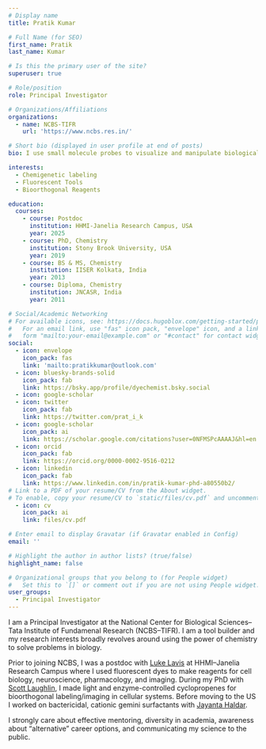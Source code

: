 ```yaml
---
# Display name
title: Pratik Kumar

# Full Name (for SEO)
first_name: Pratik
last_name: Kumar

# Is this the primary user of the site?
superuser: true

# Role/position
role: Principal Investigator

# Organizations/Affiliations
organizations:
  - name: NCBS-TIFR
    url: 'https://www.ncbs.res.in/'

# Short bio (displayed in user profile at end of posts)
bio: I use small molecule probes to visualize and manipulate biological processess.

interests:
  - Chemigenetic labeling
  - Fluorescent Tools
  - Bioorthogonal Reagents

education:
  courses:
    - course: Postdoc
      institution: HHMI-Janelia Research Campus, USA
      year: 2025
    - course: PhD, Chemistry
      institution: Stony Brook University, USA
      year: 2019
    - course: BS & MS, Chemistry
      institution: IISER Kolkata, India
      year: 2013
    - course: Diploma, Chemistry
      institution: JNCASR, India
      year: 2011

# Social/Academic Networking
# For available icons, see: https://docs.hugoblox.com/getting-started/page-builder/#icons
#   For an email link, use "fas" icon pack, "envelope" icon, and a link in the
#   form "mailto:your-email@example.com" or "#contact" for contact widget.
social:
  - icon: envelope
    icon_pack: fas
    link: 'mailto:pratikkumar@outlook.com'
  - icon: bluesky-brands-solid
    icon_pack: fab
    link: https://bsky.app/profile/dyechemist.bsky.social
  - icon: google-scholar
  - icon: twitter
    icon_pack: fab
    link: https://twitter.com/prat_i_k
  - icon: google-scholar
    icon_pack: ai
    link: https://scholar.google.com/citations?user=0NFMSPcAAAAJ&hl=en
  - icon: orcid
    icon_pack: fab
    link: https://orcid.org/0000-0002-9516-0212
  - icon: linkedin
    icon_pack: fab
    link: https://www.linkedin.com/in/pratik-kumar-phd-a80550b2/
# Link to a PDF of your resume/CV from the About widget.
# To enable, copy your resume/CV to `static/files/cv.pdf` and uncomment the lines below.
  - icon: cv
    icon_pack: ai
    link: files/cv.pdf

# Enter email to display Gravatar (if Gravatar enabled in Config)
email: ''

# Highlight the author in author lists? (true/false)
highlight_name: false

# Organizational groups that you belong to (for People widget)
#   Set this to `[]` or comment out if you are not using People widget.
user_groups:
  - Principal Investigator
---
```


I am a Principal Investigator at the National Center for Biological Sciences–Tata Institute of Fundamenal Research (NCBS–TIFR). I am a tool builder and my research interests broadly revolves around using the power of chemistry to solve problems in biology.

Prior to joining NCBS, I was a postdoc with <a href="https://www.janelia.org/lab/lavis-lab" target="_blank">Luke Lavis</a> at HHMI–Janelia Research Campus where I used fluorescent dyes to make reagents for cell biology, neuroscience, pharmacology, and imaging. During my PhD with <a href="https://www.laughlinlab.com" target="_blank">Scott Laughlin</a>, I made light and enzyme-controlled cyclopropenes for bioorthogonal labeling/imaging in cellular systems. Before moving to the US I worked on bactericidal, cationic gemini surfactants with <a href="https://www.jncasr.ac.in/jayanta" target="_blank">Jayanta Haldar</a>.

I strongly care about effective mentoring, diversity in academia, awareness about “alternative” career options, and communicating my science to the public.
